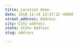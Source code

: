 ```yaml
---
title: Location demo
date: 2018-11-14 12:27:12 +0000
street_address: Address
city: City address
state: State Address
slug: address

---
```

